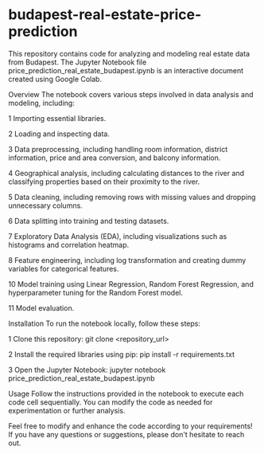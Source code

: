 ﻿# budapest-real-estate-price-prediction

This repository contains code for analyzing and modeling real estate data from Budapest. The Jupyter Notebook file price_prediction_real_estate_budapest.ipynb is an interactive document created using Google Colab.

Overview
The notebook covers various steps involved in data analysis and modeling, including:

1 Importing essential libraries.

2 Loading and inspecting data.

3 Data preprocessing, including handling room information, district information, price and area conversion, and balcony information.

4 Geographical analysis, including calculating distances to the river and classifying properties based on their proximity to the river.

5 Data cleaning, including removing rows with missing values and dropping unnecessary columns.

6 Data splitting into training and testing datasets.

7 Exploratory Data Analysis (EDA), including visualizations such as histograms and correlation heatmap.

8 Feature engineering, including log transformation and creating dummy variables for categorical features.

10 Model training using Linear Regression, Random Forest Regression, and hyperparameter tuning for the Random Forest model.

11 Model evaluation.


Installation
To run the notebook locally, follow these steps:

1 Clone this repository: git clone <repository_url>

2 Install the required libraries using pip: pip install -r requirements.txt

3 Open the Jupyter Notebook: jupyter notebook price_prediction_real_estate_budapest.ipynb


Usage
Follow the instructions provided in the notebook to execute each code cell sequentially. You can modify the code as needed for experimentation or further analysis.

Feel free to modify and enhance the code according to your requirements! If you have any questions or suggestions, please don't hesitate to reach out.




